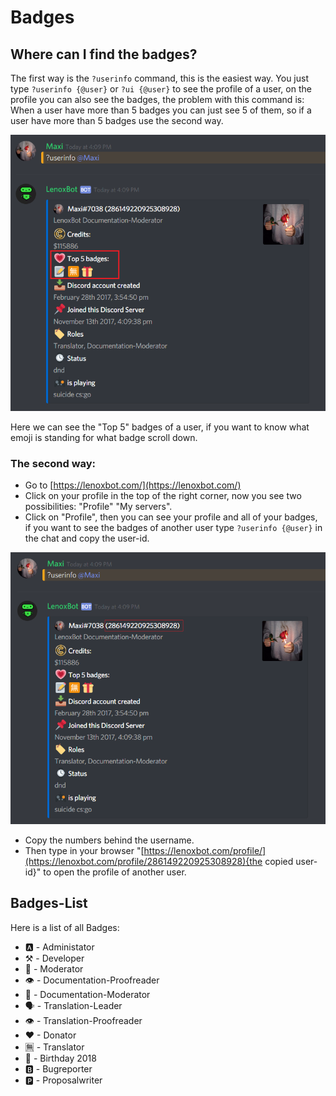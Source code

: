 # Badges

## Where can I find the badges?

The first way is the `?userinfo` command, this is the easiest way. You just type `?userinfo {@user}` or `?ui {@user}` to see the profile of a user, on the profile you can also see the badges, the problem with this command is: When a user have more than 5 badges you can just see 5 of them, so if a user have more than 5 badges use the second way.

![?userinfo Command](../.gitbook/assets/screenshot_29.png)

Here we can see the "Top 5" badges of a user, if you want to know what emoji is standing for what badge scroll down.

### The second way:

* Go to [https://lenoxbot.com/](https://lenoxbot.com/)
* Click on your profile in the top of the right corner, now you see two possibilities: "Profile" "My servers".
* Click on "Profile", then you can see your profile and all of your badges, if you want to see the badges of another user type `?userinfo {@user}` in the chat and copy the user-id.

![?userinfo Command](../.gitbook/assets/screenshot_30.png)

* Copy the numbers behind the username.
* Then type in your browser "[https://lenoxbot.com/profile/](https://lenoxbot.com/profile/286149220925308928){the copied user-id}" to open the profile of another user.

## Badges-List

Here is a list of all Badges:

*  🅰 - Administator
*  ⚒ - Developer
*  👮 - Moderator
*  👁 - Documentation-Proofreader
*  📝 - Documentation-Moderator
*  🗣 - Translation-Leader
*  👁 - Translation-Proofreader
*  ❤ - Donator
*  🈚 - Translator
*  🎁 - Birthday 2018
*  🅱 - Bugreporter
*  🅿 - Proposalwriter

